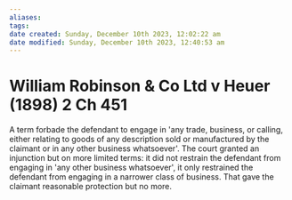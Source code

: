 ```yaml
---
aliases: 
tags: 
date created: Sunday, December 10th 2023, 12:02:22 am
date modified: Sunday, December 10th 2023, 12:40:53 am
---
```


# William Robinson & Co Ltd v Heuer (1898) 2 Ch 451

 A term forbade the defendant to engage in 'any trade, business, or calling, either relating to goods of any description sold or manufactured by the claimant or in any other business whatsoever'. The court granted an injunction but on more limited terms: it did not restrain the defendant from engaging in 'any other business whatsoever', it only restrained the defendant from engaging in a narrower class of business. That gave the claimant reasonable protection but no more.
